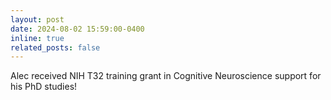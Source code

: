 ```yaml
---
layout: post
date: 2024-08-02 15:59:00-0400
inline: true
related_posts: false
---
```


Alec received NIH T32 training grant in Cognitive Neuroscience support for his PhD studies!
